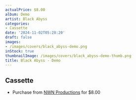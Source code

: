 ```yaml
---
actualPrice: $8.00
album: Demo
artist: Black Abyss
categories:
- Cassette
date: '2024-11-02T05:28:20'
draft: false
images:
- /images/covers/black_abyss-demo.png
inStock: true
thumbnailImage: /images/covers/black_abyss-demo-thumb.png
title: Black Abyss - Demo
---
```


## Cassette
* Purchase from [NWN Productions](http://shop.nwnprod.com/index.php?route=product/product&path=73&product_id=9950&sort=pd.name&order=ASC) for $8.00
